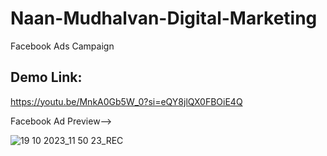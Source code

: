 # Naan-Mudhalvan-Digital-Marketing
  Facebook Ads Campaign
## Demo Link:
https://youtu.be/MnkA0Gb5W_0?si=eQY8jlQX0FBOiE4Q


Facebook Ad Preview-->


![19 10 2023_11 50 23_REC](https://github.com/Vishva2003/Naan-Mudhalvan-Digital-Marketing/assets/119120019/df5aa9e2-5951-4d2e-b507-bca8d2ca61f6)
